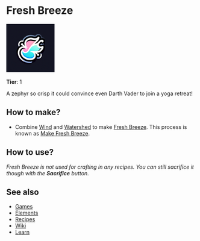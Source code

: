 # Fresh Breeze

![](../images/item.freshbreeze.png)

**Tier**: 1

A zephyr so crisp it could convince even Darth Vader to join a yoga retreat!

## How to make?

* Combine [Wind](/wiki/elements/wind) and [Watershed](/wiki/elements/watershed) to make [Fresh Breeze](/wiki/elements/fresh-breeze). This process is known as [Make Fresh Breeze](/wiki/recipes/make-fresh-breeze).

## How to use?

_Fresh Breeze is not used for crafting in any recipes. You can still sacrifice it though with the **Sacrifice** button._

## See also

* [Games](/wiki/games)
* [Elements](/wiki/elements)
* [Recipes](/wiki/recipes)
* [Wiki](/wiki/index)
* [Learn](/learn/index)